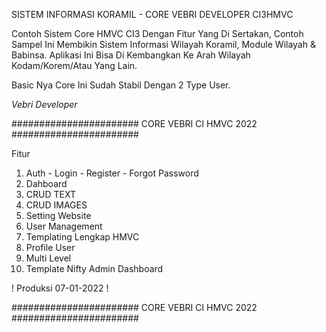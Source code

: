 SISTEM INFORMASI KORAMIL - CORE VEBRI DEVELOPER CI3HMVC

Contoh Sistem Core HMVC CI3 Dengan Fitur Yang Di Sertakan, Contoh Sampel Ini Membikin Sistem Informasi Wilayah Koramil,
Module Wilayah & Babinsa. Aplikasi Ini Bisa Di Kembangkan Ke Arah Wilayah Kodam/Korem/Atau Yang Lain.

Basic Nya Core Ini Sudah Stabil Dengan 2 Type User.

_Vebri Developer_

#######################
CORE VEBRI CI HMVC 2022
#######################

Fitur

1. Auth - Login - Register - Forgot Password
2. Dahboard
3. CRUD TEXT
4. CRUD IMAGES
5. Setting Website
6. User Management
7. Templating Lengkap HMVC
8. Profile User
9. Multi Level
10. Template Nifty Admin Dashboard

! Produksi 07-01-2022 !

#######################
CORE VEBRI CI HMVC 2022
#######################
